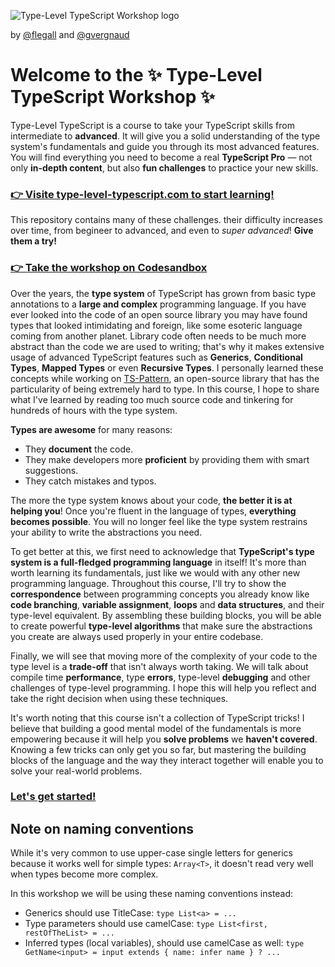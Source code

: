 

![Type-Level TypeScript Workshop logo](https://user-images.githubusercontent.com/9265418/194098070-59c7d86f-7539-480d-9074-1bd9b6bdf210.png)

by [@flegall](https://twitter.com/flornt) and [@gvergnaud](https://twitter.com/GabrielVergnaud)



# Welcome to the ✨ Type-Level TypeScript Workshop ✨



Type-Level TypeScript is a course to take your TypeScript skills from intermediate to **advanced**. It will give you a solid understanding of the type system's fundamentals and guide you through its most advanced features. You will find everything you need to become a real **TypeScript Pro** — not only **in-depth content**, but also **fun challenges** to practice your new skills.

### [👉 Visite type-level-typescript.com to start learning!](https://type-level-typescript.com)

This repository contains many of these challenges. their difficulty increases over time, from begineer to advanced, and even to *super advanced*! **Give them a try!**

### [👉 Take the workshop on Codesandbox](https://codesandbox.io/s/github/gvergnaud/type-level-typescript-workshop?file=/00-introduction/exercises.ts)

Over the years, the **type system** of TypeScript has grown from basic type annotations to a **large and complex** programming language. If you have ever looked into the code of an open source library you may have found types that looked intimidating and foreign, like some esoteric language coming from another planet. Library code often needs to be much more abstract than the code we are used to writing; that's why it makes extensive usage of advanced TypeScript features such as **Generics**, **Conditional Types**, **Mapped Types** or even **Recursive Types**. I personally learned these concepts while working on [TS-Pattern](https://github.com/gvergnaud/ts-pattern), an open-source library that has the particularity of being extremely hard to type. In this course, I hope to share what I've learned by reading too much source code and tinkering for hundreds of hours with the type system.

**Types are awesome** for many reasons:

- They **document** the code.
- They make developers more **proficient** by providing them with smart suggestions.
- They catch mistakes and typos.

The more the type system knows about your code, **the better it is at helping you**! Once you're fluent in the language of types, **everything becomes possible**. You will no longer feel like the type system restrains your ability to write the abstractions you need.

To get better at this, we first need to acknowledge that **TypeScript's type system is a full-fledged programming language** in itself! It's more than worth learning its fundamentals, just like we would with any other new programming language. Throughout this course, I'll try to show the **correspondence** between programming concepts you already know like **code branching**, **variable assignment**, **loops** and **data structures**, and their type-level equivalent. By assembling these building blocks, you will be able to create powerful **type-level algorithms** that make sure the abstractions you create are always used properly in your entire codebase.

Finally, we will see that moving more of the complexity of your code to the type level is a **trade-off** that isn't always worth taking. We will talk about compile time **performance**, type **errors**, type-level **debugging** and other challenges of type-level programming. I hope this will help you reflect and take the right decision when using these techniques.

It's worth noting that this course isn't a collection of TypeScript tricks! I believe that building a good mental model of the fundamentals is more empowering because it will help you **solve problems** we **haven't covered**. Knowing a few tricks can only get you so far, but mastering the building blocks of the language and the way they interact together will enable you to solve your real-world problems.

### [Let's get started!](https://codesandbox.io/s/github/gvergnaud/type-level-typescript-workshop?file=/00-introduction/exercises.ts)

## Note on naming conventions

While it's very common to use upper-case single letters for generics because it works well for simple types: `Array<T>`, it doesn't read very well when types become more complex.

In this workshop we will be using these naming conventions instead:

- Generics should use TitleCase: `type List<a> = ...`
- Type parameters should use camelCase: `type List<first, restOfTheList> = ...`
- Inferred types (local variables), should use camelCase as well: `type GetName<input> = input extends { name: infer name } ? ...`
